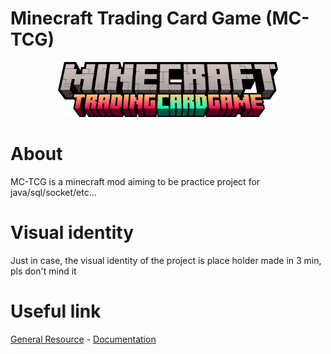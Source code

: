 # Minecraft Trading Card Game (MC-TCG)
<p align="center">
    <img src="/generalAsset/logoAndTitle/title.png" width="70%">
</p>

# About
MC-TCG is a minecraft mod aiming to be practice project for java/sql/socket/etc...

# Visual identity
Just in case, the visual identity of the project is place holder made in 3 min, pls don't mind it


# Useful link
[General Resource](https://github.com/MC-TCG/.github/tree/main/generalRessource) - [Documentation](/documentation/README.md)
